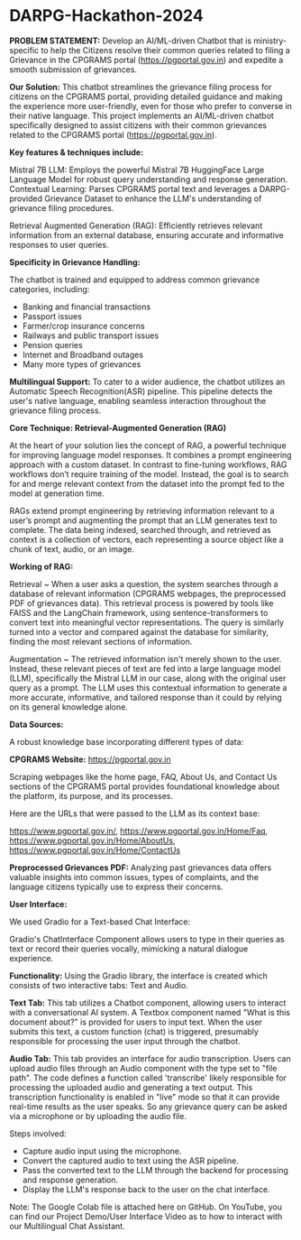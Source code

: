 # DARPG-Hackathon-2024

**PROBLEM STATEMENT:**
Develop an AI/ML-driven Chatbot that is ministry-specific to help the Citizens resolve their common queries related to filing a Grievance in the CPGRAMS portal (https://pgportal.gov.in) and expedite a smooth submission of grievances.

**Our Solution:**
This chatbot streamlines the grievance filing process for citizens on the CPGRAMS portal, providing detailed guidance and making the experience more user-friendly, even for those who prefer to converse in their native language.
This project implements an AI/ML-driven chatbot specifically designed to assist citizens with their common grievances related to the CPGRAMS portal (https://pgportal.gov.in). 

**Key features & techniques include:**

Mistral 7B LLM: Employs the powerful Mistral 7B HuggingFace Large Language Model for robust query understanding and response generation.
Contextual Learning: Parses CPGRAMS portal text and leverages a DARPG-provided Grievance Dataset to enhance the LLM's understanding of grievance filing procedures.

Retrieval Augmented Generation (RAG): Efficiently retrieves relevant information from an external database, ensuring accurate and informative responses to user queries.

**Specificity in Grievance Handling:** 

The chatbot is trained and equipped to address common grievance categories, including:
- Banking and financial transactions
- Passport issues
- Farmer/crop insurance concerns
- Railways and public transport issues
- Pension queries
- Internet and Broadband outages
- Many more types of grievances

**Multilingual Support:** To cater to a wider audience, the chatbot utilizes an Automatic Speech Recognition(ASR) pipeline. This pipeline detects the user's native language, enabling seamless interaction throughout the grievance filing process.

**Core Technique: Retrieval-Augmented Generation (RAG)**

At the heart of your solution lies the concept of RAG, a powerful technique for improving language model responses. 
It combines a prompt engineering approach with a custom dataset. In contrast to fine-tuning workflows, RAG workflows don’t require training of the model. Instead, the goal is to search for and merge relevant context from the dataset into the prompt fed to the model at generation time. 

RAGs extend prompt engineering by retrieving information relevant to a user’s prompt and augmenting the prompt that an LLM generates text to complete. The data being indexed, searched through, and retrieved as context is a collection of vectors, each representing a source object like a chunk of text, audio, or an image.

**Working of RAG:**

Retrieval ~ When a user asks a question, the system searches through a database of relevant information (CPGRAMS webpages, the preprocessed PDF of grievances data). This retrieval process is powered by tools like FAISS and the LangChain framework, using sentence-transformers to convert text into meaningful vector representations. The query is similarly turned into a vector and compared against the database for similarity, finding the most relevant sections of information.

Augmentation ~ The retrieved information isn't merely shown to the user. Instead, these relevant pieces of text are fed into a large language model (LLM), specifically the Mistral LLM in our case, along with the original user query as a prompt. The LLM uses this contextual information to generate a more accurate, informative, and tailored response than it could by relying on its general knowledge alone.

****Data Sources:****

A robust knowledge base incorporating different types of data:

**CPGRAMS Website:** https://pgportal.gov.in

Scraping webpages like the home page, FAQ, About Us, and Contact Us sections of the CPGRAMS portal provides foundational knowledge about the platform, its purpose, and its processes.

Here are the URLs that were passed to the LLM as its context base:

https://www.pgportal.gov.in/,
https://www.pgportal.gov.in/Home/Faq,
https://www.pgportal.gov.in/Home/AboutUs,
https://www.pgportal.gov.in/Home/ContactUs

**Preprocessed Grievances PDF:**
Analyzing past grievances data offers valuable insights into common issues, types of complaints, and the language citizens typically use to express their concerns.

**User Interface:**

We used Gradio for a Text-based Chat Interface:

Gradio's ChatInterface Component allows users to type in their queries as text or record their queries vocally, mimicking a natural dialogue experience.

**Functionality:**
Using the Gradio library, the interface is created which consists of two interactive tabs: Text and Audio.

**Text Tab:**
This tab utilizes a Chatbot component, allowing users to interact with a conversational AI system.
A Textbox component named "What is this document about?" is provided for users to input text.
When the user submits this text, a custom function (chat) is triggered, presumably responsible for processing the user input through the chatbot.

**Audio Tab:**
This tab provides an interface for audio transcription.
Users can upload audio files through an Audio component with the type set to "file path".
The code defines a function called 'transcribe' likely responsible for processing the uploaded audio and generating a text output.
This transcription functionality is enabled in "live" mode so that it can provide real-time results as the user speaks.
So any grievance query can be asked via a microphone or by uploading the audio file.

Steps involved:
- Capture audio input using the microphone.
- Convert the captured audio to text using the ASR pipeline.
- Pass the converted text to the LLM through the backend for processing and response generation.
- Display the LLM's response back to the user on the chat interface.


Note: 
The Google Colab file is attached here on GitHub.
On YouTube, you can find our Project Demo/User Interface Video as to how to interact with our Multilingual Chat Assistant.


